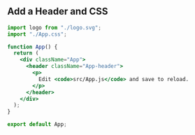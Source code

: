 ## Add a Header and CSS

```jsx select=7,8,9,10,11
import logo from "./logo.svg";
import "./App.css";

function App() {
  return (
    <div className="App">
      <header className="App-header">
        <p>
          Edit <code>src/App.js</code> and save to reload.
        </p>
      </header>
    </div>
  );
}

export default App;
```
